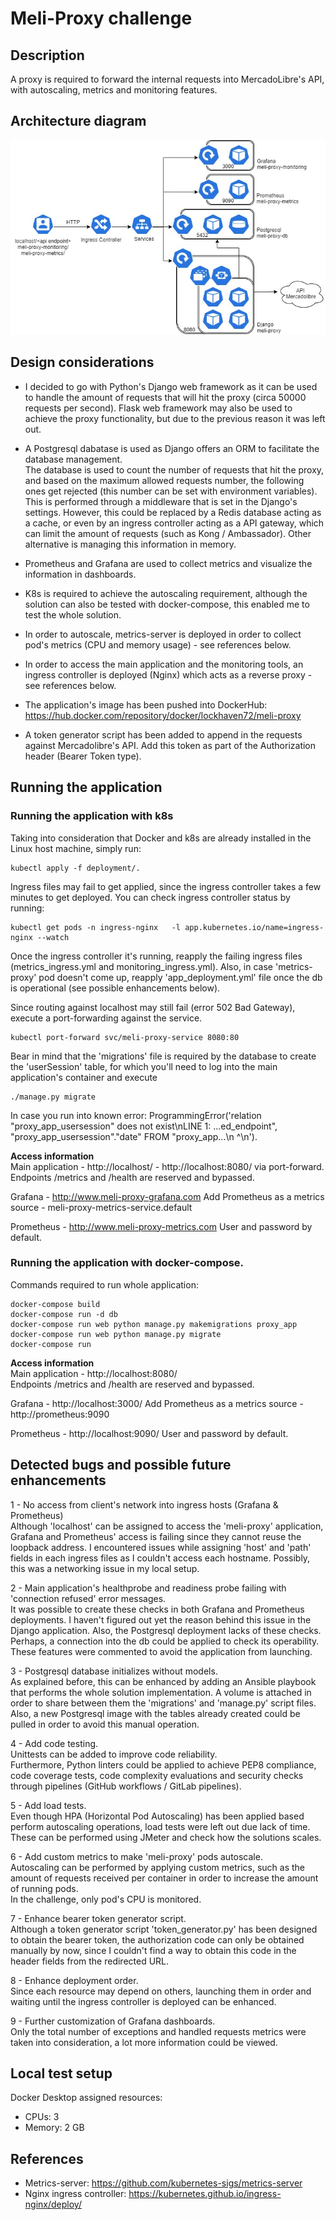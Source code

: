 # Meli-Proxy challenge

## Description
A proxy is required to forward the internal requests into MercadoLibre's API, with autoscaling, metrics and monitoring features.  

## Architecture diagram
![Architecture diagram](./documentation/architecture-diagram.jpg?raw=true)

## Design considerations

- I decided to go with Python's Django web framework as it can be used to handle the amount of requests that will hit the proxy (circa 50000 requests per second). Flask web framework may also be used to achieve the proxy functionality, but due to the previous reason it was left out.

- A Postgresql dabatase is used as Django offers an ORM to facilitate the database management.  
  The database is used to count the number of requests that hit the proxy, and based on the maximum allowed requests number, the following ones get rejected (this number can be set with environment variables). This is performed through a middleware that is set in the Django's settings. However, this could be replaced by a Redis database acting as a cache, or even by an ingress controller acting as a API gateway, which can limit the amount of requests (such as Kong / Ambassador). Other alternative is managing this information in memory.

- Prometheus and Grafana are used to collect metrics and visualize the information in dashboards.

- K8s is required to achieve the autoscaling requirement, although the solution can also be tested with docker-compose, this enabled me to test the whole solution.

- In order to autoscale, metrics-server is deployed in order to collect pod's metrics (CPU and memory usage) - see references below.

- In order to access the main application and the monitoring tools, an ingress controller is deployed (Nginx) which acts as a reverse proxy - see references below.

- The application's image has been pushed into DockerHub: https://hub.docker.com/repository/docker/lockhaven72/meli-proxy

- A token generator script has been added to append in the requests against Mercadolibre's API. Add this token as part of the Authorization header (Bearer Token type).

## Running the application

### Running the application with k8s

Taking into consideration that Docker and k8s are already installed in the Linux host machine, simply run:
```
kubectl apply -f deployment/.
```

Ingress files may fail to get applied, since the ingress controller takes a few minutes to get deployed. You can check ingress controller status by running:
```
kubectl get pods -n ingress-nginx   -l app.kubernetes.io/name=ingress-nginx --watch
```

Once the ingress controller it's running, reapply the failing ingress files (metrics_ingress.yml and monitoring_ingress.yml). Also, in case 'metrics-proxy' pod doesn't come up, reapply 'app_deployment.yml' file once the db is operational (see possible enhancements below).

Since routing against localhost may still fail (error 502 Bad Gateway), execute a port-forwarding against the service.
```
kubectl port-forward svc/meli-proxy-service 8080:80
```

Bear in mind that the 'migrations' file is required by the database to create the 'userSession' table, for which you'll need to log into the main application's container and execute
```
./manage.py migrate
```
In case you run into known error: ProgrammingError('relation "proxy_app_usersession" does not exist\nLINE 1: ...ed_endpoint", "proxy_app_usersession"."date" FROM "proxy_app...\n ^\n').

**Access information**  
Main application - http://localhost/<API endpoints>   - http://localhost:8080/<API endpoints> via port-forward.
Endpoints /metrics and /health are reserved and bypassed.

Grafana - http://www.meli-proxy-grafana.com
Add Prometheus as a metrics source - meli-proxy-metrics-service.default 

Prometheus - http://www.meli-proxy-metrics.com
User and password by default.  


### Running the application with docker-compose.

Commands required to run whole application:
```
docker-compose build
docker-compose run -d db
docker-compose run web python manage.py makemigrations proxy_app
docker-compose run web python manage.py migrate
docker-compose run
```

**Access information**  
Main application - http://localhost:8080/<API endpoints>  
Endpoints /metrics and /health are reserved and bypassed.

Grafana - http://localhost:3000/
Add Prometheus as a metrics source - http://prometheus:9090  

Prometheus - http://localhost:9090/
User and password by default.  

## Detected bugs and possible future enhancements

1 - No access from client's network into ingress hosts (Grafana & Prometheus)  
Although 'localhost' can be assigned to access the 'meli-proxy' application, Grafana and Prometheus' access is failing since they cannot reuse the loopback address. I encountered issues while assigning 'host' and 'path' fields in each ingress files as I couldn't access each hostname. Possibly, this was a networking issue in my local setup.

2 - Main application's healthprobe and readiness probe failing with 'connection refused' error messages.  
It was possible to create these checks in both Grafana and Prometheus deployments. I haven't figured out yet the reason behind this issue in the Django application. Also, the Postgresql deployment lacks of these checks. Perhaps, a connection into the db could be applied to check its operability. These features were commented to avoid the application from launching.

3 - Postgresql database initializes without models.  
As explained before, this can be enhanced by adding an Ansible playbook that performs the whole solution implementation. A volume is attached in order to share between them the 'migrations' and 'manage.py' script files. Also, a new Postgresql image with the tables already created could be pulled in order to avoid this manual operation.

4 - Add code testing.  
Unittests can be added to improve code reliability.  
Furthermore, Python linters could be applied to achieve PEP8 compliance, code coverage tests, code complexity evaluations and security checks through pipelines (GitHub workflows / GitLab pipelines).  

5 - Add load tests.  
Even though HPA (Horizontal Pod Autoscaling) has been applied based perform autoscaling operations, load tests were left out due lack of time.  
These can be performed using JMeter and check how the solutions scales.

6 - Add custom metrics to make 'meli-proxy' pods autoscale.  
Autoscaling can be performed by applying custom metrics, such as the amount of requests received per container in order to increase the amount of running pods.  
In the challenge, only pod's CPU is monitored.  

7 - Enhance bearer token generator script.  
Although a token generator script 'token_generator.py' has been designed to obtain the bearer token, the authorization code can only be obtained manually by now, since I couldn't find a way to obtain this code in the header fields from the redirected URL.  

8 - Enhance deployment order.  
Since each resource may depend on others, launching them in order and waiting until the ingress controller is deployed can be enhanced.  

9 - Further customization of Grafana dashboards.  
Only the total number of exceptions and handled requests metrics were taken into consideration, a lot more information could be viewed.

## Local test setup

Docker Desktop assigned resources:
- CPUs: 3
- Memory: 2 GB

## References
- Metrics-server: https://github.com/kubernetes-sigs/metrics-server
- Nginx ingress controller: https://kubernetes.github.io/ingress-nginx/deploy/